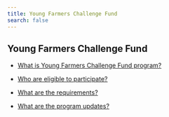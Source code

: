 ```yaml
---
title: Young Farmers Challenge Fund
search: false
---
```


## Young Farmers Challenge Fund


 - [What is Young Farmers Challenge Fund program?](/fy-2022-plan-and-budget/young-farmers-challenge-fund/what-is-young-farmers-challenge-fund-program)
    
 - [Who are eligible to participate?](/fy-2022-plan-and-budget/young-farmers-challenge-fund/who-are-eligible-to-participate)
    
 - [What are the requirements?](/fy-2022-plan-and-budget/young-farmers-challenge-fund/what-are-the-requirements)
    
 - [What are the program updates?](/fy-2022-plan-and-budget/young-farmers-challenge-fund/what-are-the-program-updates)
    
